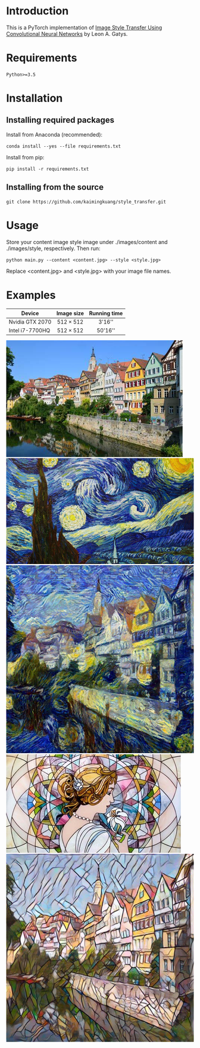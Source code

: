 # Introduction
This is a PyTorch implementation of [Image Style Transfer Using Convolutional Neural Networks](http://openaccess.thecvf.com/content_cvpr_2016/papers/Gatys_Image_Style_Transfer_CVPR_2016_paper.pdf) by Leon A. Gatys.

# Requirements
```
Python>=3.5
```

# Installation

## Installing required packages
Install from Anaconda (recommended):
```
conda install --yes --file requirements.txt
```
Install from pip:
```
pip install -r requirements.txt
```

## Installing from the source
```
git clone https://github.com/kaimingkuang/style_transfer.git
```

# Usage
Store your content image style image under ./images/content and ./images/style, respectively. Then run:
```
python main.py --content <content.jpg> --style <style.jpg>
```
Replace <content.jpg> and <style.jpg> with your image file names.

# Examples

|Device|Image size|Running time|
|-|:-:|:-:|
|Nvidia GTX 2070|$512\times512$|3'16''|
|Intel i7-7700HQ|$512\times512$|50'16''|

![Neckarfront](images/content/neckarfront.jpg)
![The Starry Night](images/style/starry.jpg)
![Neckarfront + The Starry Night](images/output/neckarfront_starry_night.jpg)
![Mosaic](images/style/mosaic.jpg)
![Neckarfront + Mosaic](images/output/neckarfront_mosaic.jpg)